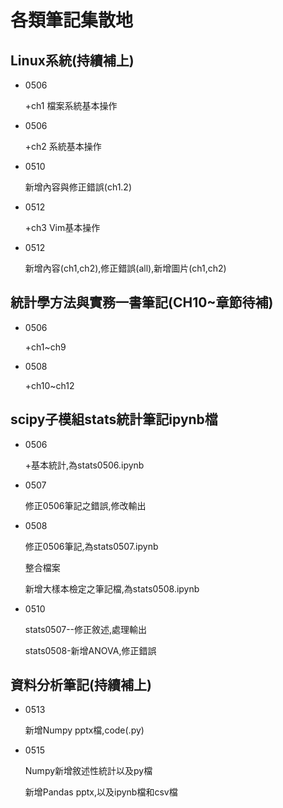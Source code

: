﻿# 各類筆記集散地


## Linux系統(持續補上)
- 0506 

  +ch1 檔案系統基本操作

- 0506 

  +ch2 系統基本操作
  
- 0510

  新增內容與修正錯誤(ch1.2)

- 0512

  +ch3 Vim基本操作

- 0512

  新增內容(ch1,ch2),修正錯誤(all),新增圖片(ch1,ch2)



## 統計學方法與實務一書筆記(CH10~章節待補)

- 0506 

  +ch1~ch9

- 0508 

  +ch10~ch12


## scipy子模組stats統計筆記ipynb檔

- 0506 
  
  +基本統計,為stats0506.ipynb


- 0507 

  修正0506筆記之錯誤,修改輸出


- 0508 

  修正0506筆記,為stats0507.ipynb

  整合檔案

  新增大樣本檢定之筆記檔,為stats0508.ipynb


- 0510

  stats0507--修正敘述,處理輸出

  stats0508-新增ANOVA,修正錯誤


## 資料分析筆記(持續補上)


- 0513

  
  新增Numpy pptx檔,code(.py)


- 0515

  Numpy新增敘述性統計以及py檔


  新增Pandas pptx,以及ipynb檔和csv檔
